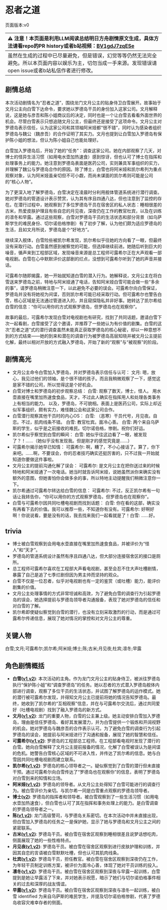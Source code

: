 # 忍者之道
页面版本:v0
 

| :warning: 注意！本页面是利用LLM阅读总结明日方舟剧情原文生成，具体方法请看repo的PR history或者b站视频：[BV1gdJ7zqESe](https://www.bilibili.com/video/BV1gdJ7zqESe/)         |
|:----------------------------|
| 虽然在生成的过程中已尽量避免，但是错误，幻觉等等仍然无法完全避免。所以本页面内容以娱乐为主，切勿当成一手来源。发现错误请open issue或者b站私信作者进行修改。|



## 剧情总结
本次活动剧情名为“忍者之道”，围绕龙门文月公主的贴身侍卫白雪展开。故事始于文月公主向白雪下达命令，要求她以罗德岛干员的身份加入这家公司。文月解释说，这是她与彦吾和陈小姐商议后的决定，同时也是一个让白雪去看看外面世界的机会。尽管白雪表示只想追随文月公主，但最终还是接受了这项命令。文月公主对罗德岛表示信任，认为这家公司和其领袖阿米娅都“很不错”，同时认为感染者组织罗德岛与魏公（魏彦吾）的合作证明了其实力。文月也提到让白雪加入罗德岛有保护陈小姐的想法，但认为陈小姐自己也能处理好。

白雪加入罗德岛后，开始了她的“任务”：调查这家公司。她在内部观察了几天，对博士的怪异生活习惯（如用电水壶加热速食）感到惊讶，但也认可了博士在指挥和处理事务上的能力。她注意到罗德岛表面是医药公司，实则兼具军事组织的实力，并理解了魏公与罗德岛合作的原因。除了博士，白雪也将阿米娅和凯尔希列为重点观察对象，认为阿米娅虽亲切但不可小觑，而尚未谋面的凯尔希则可能是公司的“核心人物”。

为了更深入地了解罗德岛，白雪决定在凌晨时分利用舰体管道系统进行潜行调查。她对罗德岛的管道设计表示赞赏，认为其有序且四通八达，但也注意到了监控的存在。在潜行过程中，她观察到了多位罗德岛干员在宿舍区的私人状态：睡相很差的古米，热爱皮肤护理且有些自恋的月见夜，深夜仍在工作的教官杜宾，以及在训练的凛冬和早露。通过这些观察，白雪对罗德岛干员的生活状态和部分背景（如乌萨斯学生的难民身份、切尔诺伯格惨剧）有了初步了解，认为他们颇为适应罗德岛的生活，且如文月所说，罗德岛是个“好地方”。

继续深入舰体，白雪险些被凯尔希发现，凯尔希似乎往她的方向看了一眼，但最终没有采取行动。白雪虽然感到被察觉的可能，但选择继续前进。她随后听到巨大的噪音，循声来到工程部区域，发现噪音来源是总工程师可露希尔正在大声观看一部电视剧。白雪在心中默默评价这部剧的烂点，没想到可露希尔听到了她的声音并接话。

可露希尔随即揭露，她一开始就知道白雪的潜入行为。她解释说，文月公主在将白雪送来罗德岛之前，特地与阿米娅通了电话，告知阿米娅白雪可能会做一些“多余的事”，请罗德岛稍微注意一下，以此避免不必要的误会。可露希尔向白雪保证，罗德岛并没有将她视为间谍，否则凯尔希可能已经采取行动。但可露希尔也警告白雪，核心区域是无法通过管道进入的，并且窥探隐私并非好事。她转达了凯尔希给白雪的信息：“你可以用你的方式观察罗德岛，但罗德岛也在观察你”。

故事的最后，可露希尔发现白雪对电视剧也有研究，找到了共同话题，邀请白雪下次一起看剧，白雪接受了这个邀请，并推荐了一些她认为有价值的剧集。白雪的这次“忍者之道”式的潜行调查虽然未能真正获取罗德岛的核心秘密，却以一种意想不到的方式结束——她的到来和潜在的调查行为被罗德岛高层知晓并被文月公主提前化解，最终以相对开放的方式融入罗德岛，开始了新的“观察”与“被观察”的阶段。
## 剧情高光
*   文月公主命令白雪加入罗德岛，并对罗德岛表示信任与认可：
    文月: 嗯，放心，我见过他们的领袖，是个很不错的孩子。而且我稍微观察了一下，感觉这是家不错的公司，所以觉得这是个好机会。
*   白雪对博士和罗德岛的初步观察总结：
    白雪: 观察了数天，博士，怪人。 用水壶直接在嘴里加热速食食品，天才。不过此人确实在指挥用人和处理各类事务上有相当的能力。 以及，罗德岛，不可貌相。表面上是医药公司，实际上却近似军事组织，颇有实力，难怪魏公会和这家公司合作。
*   白雪潜行观察其他干员时的内心OS：
    白雪: （恶寒）干员代号，月见夜。自恋。不过，肌肉线条不错。
    白雪: 教官杜宾。面冷心善。
    白雪: 两个来自乌萨斯的学生，似乎是之前接收的难民。切尔诺伯格，惨剧。祝你们好运。
*   凯尔希似乎察觉到白雪的瞬间：
    白雪: 她似乎往这边看了一眼，被发现了？！......（她似乎没有发现我。但是刚才的感觉究竟是......）
*   可露希尔揭示她早已知情：
    可露希尔: 啊，糟了，不小心接话了。算了，你下来吧。......啊，不要误会，你的忍者技巧确实还挺厉害的，只不过我一开始就知道你要做这件事啦。
*   文月公主的提前沟通化解了误会：
    可露希尔: 是文月公主在把你送过来的时候特地和阿米娅通了一次电话。她当时就告诉阿米娅，说她虽然派你来确实没有额外的意图，但她害怕你会做多余的事，所以特地主动提醒我们稍微注意你一下。
*   凯尔希通过可露希尔转达给白雪的信息：
    可露希尔: 不过，反正凯尔希有一句话让我转告你，“你可以用你的方式观察罗德岛，但罗德岛也在观察你”。
*   白雪与可露希尔因共同吐槽电视剧而找到话题：
    白雪: 你在看的这部，确实没有再看下去的价值。我可以推荐一些，不知道你有没有。可露希尔: 好啊好啊！你说说看，要是没有的话，我去找来我们一起看就是了！白雪: ......好。
## trivia
*   博士被白雪观察到会用电水壶直接在嘴里加热速食食品，并被评价为“怪人”和“天才”。
*   罗德岛的管道系统设计虽然有序且四通八达，但大部分连接宿舍区的接口是厕所。
*   总工程师可露希尔喜欢在工程部大声看电视剧，甚至会忍不住大声吐槽剧情，暴露了自己是追了七季烂剧但因为男主帅而坚持的观众。
*   白雪不仅是一位忍者，似乎对电视剧也有一定的鉴赏（或吐槽）能力，能评价剧集的价值。
*   文月公主处理事情的方式非常坦诚和高效，为了避免白雪的调查行为引起罗德岛的误会，她选择提前与罗德岛领导者沟通报备，表现了她对罗德岛的信任和对白雪的了解。
*   凯尔希即使疑似察觉到白雪的潜行，也没有立刻采取激烈的行动，而是通过可露希尔传递信息，展现了她对情况的掌控和对文月公主的尊重。
## 关键人物
白雪;文月;可露希尔;凯尔希;阿米娅;博士;陈;古米;月见夜;杜宾;凛冬;早露
## 角色剧情概括
-   **白雪([v1](../chars/char_118_yuki.md),[v2](../char_v3/char_118_yuki.md))**: 本次活动的主角。作为龙门文月公主的贴身侍卫，被派往罗德岛执行“保护陈小姐”和“调查罗德岛”的任务。她以忍者的方式潜入罗德岛舰体内部进行调查，观察了多位干员的生活状态，并试图了解罗德岛的运作模式。她的潜行被可露希尔发现，并得知文月公主已提前将她的情况告知罗德岛。最终，她收到了凯尔希的“互相观察”信息，并在与可露希尔交流后，通过共同爱好（吐槽电视剧）找到了融入罗德岛的新方式。
-   **文月([v1](../chars/extended_char_wen_yue.md),[v2](../char_v3/extended_char_wen_yue.md))**: 龙门的重要人物，白雪的公主兼上级。她主动安排白雪加入罗德岛，理由是信任罗德岛、看好其发展潜力，并为白雪提供一个锻炼和开阔视野的机会。她对罗德岛与魏彦吾的合作表示认可。为了避免白雪的调查行为引起罗德岛的误会，她提前与阿米娅进行了沟通和报备，展现了她的智慧和信任。
-   **可露希尔([v1](../chars/extended_char_ke_lu_xi_er.md),[v2](../char_v3/extended_char_ke_lu_xi_er.md))**: 罗德岛的工程部总工程师。在工程部看电视时发现了潜行的白雪。她向白雪解释了文月公主提前报备的情况，化解了白雪被误认为是间谍的危机。她警告白雪核心区域的不可进入性，并传达了凯尔希的信息。她与白雪因共同吐槽电视剧而建立联系。
-   **凯尔希([v1](../chars/char_003_kalts.md),[v2](../char_v3/char_003_kalts.md))**: 罗德岛的核心领导者之一。疑似察觉到了白雪的潜行但未直接干预。通过可露希尔向白雪传达了“罗德岛也在观察你”的信息，表明了罗德岛对白雪到来的知情和立场。
-   **阿米娅([v1](../chars/char_002_amiya.md),[v2](../char_v3/char_002_amiya.md))**: 罗德岛的领导者。从文月公主处得知了白雪可能进行的调查行为。被白雪评价为亲切。与凯尔希一同是白雪重点观察的罗德岛领导者。
-   **博士([v2](../char_v3/extended_char_bo_shi.md))**: 罗德岛的指挥者和领导者。被白雪观察到了一些生活习惯（如用电水壶加热速食），但白雪也认可了其在指挥和事务处理上的能力。是白雪调查的罗德岛领导者之一。
-   **陈([v1](../chars/char_010_chen.md),[v2](../char_v3/char_010_chen.md))**: 龙门高级警司，与罗德岛关系密切。在本次活动中并未直接出现，但白雪加入罗德岛的任务之一是保护她，显示了她与罗德岛和文月公主之间的紧密联系。
-   **古米([v1](../chars/char_196_sunbr.md),[v2](../char_v3/char_196_sunbr.md))**: 罗德岛干员。被白雪在宿舍区观察到睡相很差且说梦话想吃肉，侧面展现了她的一些性格特点。
-   **月见夜([v1](../chars/char_283_midn.md),[v2](../char_v3/char_283_midn.md))**: 罗德岛干员。被白雪在宿舍区观察到进行皮肤护理和训练，并因其自恋的言语被白雪默默吐槽，但也认可其肌肉线条。
-   **杜宾([v1](../chars/char_130_doberm.md),[v2](../char_v3/char_130_doberm.md))**: 罗德岛干员，担任教官。被白雪在宿舍区观察到深夜仍在工作，为年轻干员制定训练方案，被评价为面冷心善，体现了她对干员训练的投入。
-   **凛冬([v1](../chars/char_115_headbr.md),[v2](../char_v3/char_115_headbr.md))**: 罗德岛干员。被白雪在宿舍区观察到深夜与早露一起训练，白雪提到是她让早露活了下来，并对她表示祝愿，暗示了她们与切尔诺伯格事件相关的过去和深厚的战友情谊。
-   **早露([v1](../chars/char_197_poca.md),[v2](../char_v3/char_197_poca.md))**: 罗德岛干员。被白雪在宿舍区观察到深夜与凛冬一起训练，被白雪 identified 为来自乌萨斯的难民学生，并提及切尔诺伯格惨剧，代表了罗德岛收容灾难幸存者的侧面。